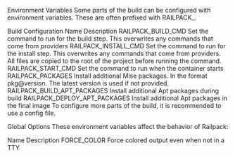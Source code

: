 Environment Variables
Some parts of the build can be configured with environment variables. These are often prefixed with RAILPACK_.

Build Configuration
Name	Description
RAILPACK_BUILD_CMD	Set the command to run for the build step. This overwrites any commands that come from providers
RAILPACK_INSTALL_CMD	Set the command to run for the install step. This overwrites any commands that come from providers. All files are copied to the root of the project before running the command.
RAILPACK_START_CMD	Set the command to run when the container starts
RAILPACK_PACKAGES	Install additional Mise packages. In the format pkg@version. The latest version is used if not provided.
RAILPACK_BUILD_APT_PACKAGES	Install additional Apt packages during build
RAILPACK_DEPLOY_APT_PACKAGES	Install additional Apt packages in the final image
To configure more parts of the build, it is recommended to use a config file.

Global Options
These environment variables affect the behavior of Railpack:

Name	Description
FORCE_COLOR	Force colored output even when not in a TTY